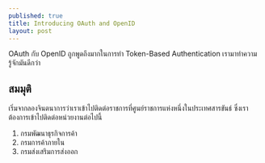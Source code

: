 ```yaml
---
published: true
title: Introducing OAuth and OpenID
layout: post
---
```

OAuth กับ OpenID ถูกพูดถึงมากในการทำ Token-Based Authentication เรามาทำความรู้จักมันดีกว่า

## สมมุติ
เริ่มจากลองจินตนาการว่าเราเข้าไปติดต่อราชการที่ศูนย์ราชการแห่งหนึ่งในประเทศสารขันธ์ ซึ่งเราต้องการเข้าไปติดต่อหน่วยงานต่อไปนี้

1. กรมพัฒนาธุรกิจการค้า
2. กรมการค้าภายใน
3. กรมส่งเสริมการส่งออก

